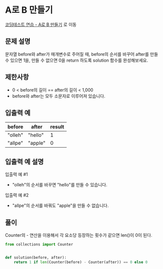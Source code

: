 # A로 B 만들기

[코딩테스트 연습 - A로 B 만들기][1] 로 이동

## 문제 설명

문자열 before와 after가 매개변수로 주어질 때, before의 순서를 바꾸어 after를 만들 수 있으면 1을, 만들 수 없으면 0을 return 하도록 solution 함수를 완성해보세요.

## 제한사항

- 0 < before의 길이 == after의 길이 < 1,000
- before와 after는 모두 소문자로 이루어져 있습니다.

## 입출력 예

| before  | after   | result |
| ------- | ------- | ------ |
| "olleh" | "hello" | 1      |
| "allpe" | "apple" | 0      |

## 입출력 예 설명

입출력 예 #1

- "olleh"의 순서를 바꾸면 "hello"를 만들 수 있습니다.

입출력 예 #2

- "allpe"의 순서를 바꿔도 "apple"을 만들 수 없습니다.

## 풀이

Counter의 - 연산을 이용해서 각 요소당 등장하는 횟수가 같으면 len()이 0이 된다.

```python
from collections import Counter


def solution(before, after):
    return 1 if len(Counter(before) - Counter(after)) == 0 else 0
```

[1]: https://school.programmers.co.kr/learn/courses/30/lessons/120886
